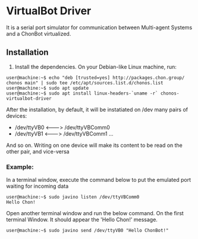 # VirtualBot Driver
It is a serial port simulator for communication between Multi-agent Systems and a ChonBot virtualized.

## Installation
1) Install the dependencies. On your Debian-like Linux machine, run:

```console
user@machine:~$ echo "deb [trusted=yes] http://packages.chon.group/ chonos main" | sudo tee /etc/apt/sources.list.d/chonos.list
user@machine:~$ sudo apt update
user@machine:~$ sudo apt install linux-headers-`uname -r` chonos-virtualbot-driver
```

After the installation, by default, it will be instatiated on /dev many pairs of devices:

- /dev/ttyVB0 <---> /dev/ttyVBComm0
- /dev/ttyVB1 <---> /dev/ttyVBComm1
...

And so on. Writing on one device will make its content to be read on the other pair, and vice-versa

### Example:
In a terminal window, execute the command below to put the emulated port waiting for incoming data

```console
user@machine:~$ sudo javino listen /dev/ttyVBComm0
Hello Chon!
```
Open another terminal window and run the below command. On the first terminal Window. It should appear the 'Hello Chon!' message.

```console
user@machine:~$ sudo javino send /dev/ttyVB0 "Hello ChonBot!"
```
